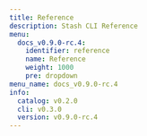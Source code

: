 ```yaml
---
title: Reference
description: Stash CLI Reference
menu:
  docs_v0.9.0-rc.4:
    identifier: reference
    name: Reference
    weight: 1000
    pre: dropdown
menu_name: docs_v0.9.0-rc.4
info:
  catalog: v0.2.0
  cli: v0.3.0
  version: v0.9.0-rc.4
---
```


